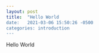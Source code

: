 ```yaml
---
layout: post
title:  "Hello World
date:   2021-03-06 15:50:26 -0500
categories: introduction
---
```

Hello World
